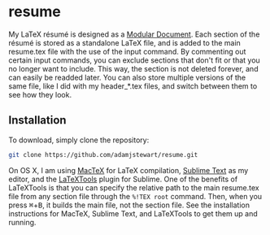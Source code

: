 # resume

My LaTeX résumé is designed as a [Modular Document](https://en.wikibooks.org/wiki/LaTeX/Modular_Documents). Each section of the résumé is stored as a standalone LaTeX file, and is added to the main resume.tex file with the use of the input command. By commenting out certain input commands, you can exclude sections that don't fit or that you no longer want to include. This way, the section is not deleted forever, and can easily be readded later. You can also store multiple versions of the same file, like I did with my header\_\*.tex files, and switch between them to see how they look.

## Installation

To download, simply clone the repository:

```bash
git clone https://github.com/adamjstewart/resume.git
```

On OS X, I am using [MacTeX](https://tug.org/mactex/) for LaTeX compilation, [Sublime Text](http://www.sublimetext.com/) as my editor, and the [LaTeXTools](https://github.com/SublimeText/LaTeXTools) plugin for Sublime. One of the benefits of LaTeXTools is that you can specify the relative path to the main resume.tex file from any section file through the `%!TEX root` command. Then, when you press <kbd>&#8984;</kbd>+<kbd>B</kbd>, it builds the main file, not the section file. See the installation instructions for MacTeX, Sublime Text, and LaTeXTools to get them up and running.

